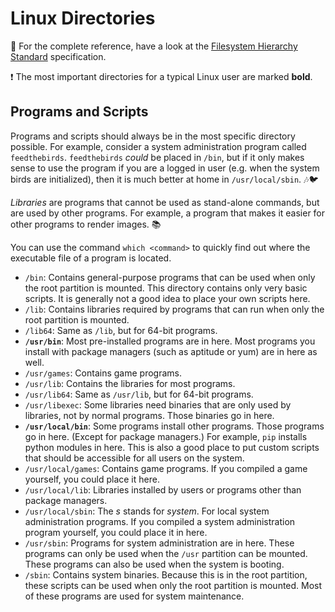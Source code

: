 # Linux Directories

:book: For the complete reference, have a look at the [Filesystem Hierarchy Standard](http://refspecs.linuxfoundation.org/FHS_3.0/fhs/index.html) specification.

:exclamation: The most important directories for a typical Linux user are marked **bold**.

## Programs and Scripts
Programs and scripts should always be in the most specific directory possible. For example, consider a system administration program called `feedthebirds`. `feedthebirds` *could* be placed in `/bin`, but if it only makes sense to use the program if you are a logged in user (e.g. when the system birds are initialized), then it is much better at home in `/usr/local/sbin`. :notes::bird:

*Libraries* are programs that cannot be used as stand-alone commands, but are used by other programs. For example, a program that makes it easier for other programs to render images. :books:

You can use the command `which <command>` to quickly find out where the executable file of a program is located.

- `/bin`: Contains general-purpose programs that can be used when only the root partition is mounted. This directory contains only very basic scripts. It is generally not a good idea to place your own scripts here.
- `/lib`: Contains libraries required by programs that can run when only the root partition is mounted.
- `/lib64`: Same as `/lib`, but for 64-bit programs.
- **`/usr/bin`**: Most pre-installed programs are in here. Most programs you install with package managers (such as aptitude or yum) are in here as well.
- `/usr/games`: Contains game programs.
- `/usr/lib`: Contains the libraries for most programs.
- `/usr/lib64`: Same as `/usr/lib`, but for 64-bit programs.
- `/usr/libexec`: Some libraries need binaries that are only used by libraries, not by normal programs. Those binaries go in here.
- **`/usr/local/bin`**: Some programs install other programs. Those programs go in here. (Except for package managers.) For example, `pip` installs python modules in here. This is also a good place to put custom scripts that should be accessible for all users on the system.
- `/usr/local/games`: Contains game programs. If you compiled a game yourself, you could place it here.
- `/usr/local/lib`: Libraries installed by users or programs other than package managers.
- `/usr/local/sbin`: The *s* stands for *system*. For local system administration programs. If you compiled a system administration program yourself, you could place it in here.
- `/usr/sbin`: Programs for system administration are in here. These programs can only be used when the `/usr` partition can be mounted. These programs can also be used when the system is booting.
- `/sbin`: Contains system binaries. Because this is in the root partition, these scripts can be used when only the root partition is mounted. Most of these programs are used for system maintenance.
